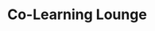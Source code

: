 ---
title: "Co-Learning Lounge"
logo : "assets/images/community-partners/colearninglounge.png"
website : "https://colearninglounge.com/"
twitter : "ColearninLounge"
---